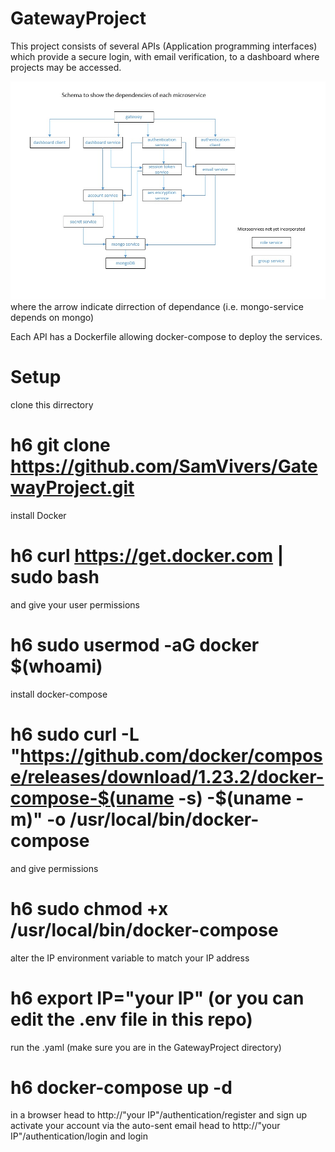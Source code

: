 # GatewayProject

This project consists of several APIs (Application programming interfaces) which provide a secure login, with email verification, to a dashboard where projects may be accessed.

![alt text](https://raw.githubusercontent.com/SamVivers/images/master/MicroservicesSchema.jpg)
where the arrow indicate dirrection of dependance (i.e. mongo-service depends on mongo)

Each API has a Dockerfile allowing docker-compose to deploy the services.

# Setup

clone this dirrectory

  # h6 git clone https://github.com/SamVivers/GatewayProject.git

install Docker

  # h6 curl https://get.docker.com | sudo bash

and give your user permissions

  # h6 sudo usermod -aG docker $(whoami)
  
install docker-compose

  # h6 sudo curl -L "https://github.com/docker/compose/releases/download/1.23.2/docker-compose-$(uname -s) -$(uname -m)" -o /usr/local/bin/docker-compose

and give permissions

  # h6 sudo chmod +x /usr/local/bin/docker-compose

alter the IP environment variable to match your IP address

  # h6 export IP="your IP" (or you can edit the .env file in this repo)

run the .yaml (make sure you are in the GatewayProject directory)

  # h6 docker-compose up -d
  
in a browser head to http://"your IP"/authentication/register and sign up
activate your account via the auto-sent email
head to http://"your IP"/authentication/login and login
